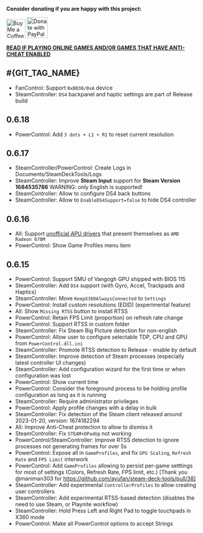 **Consider donating if you are happy with this project:**

<a href='https://ko-fi.com/ayufan' target='_blank'><img height='35' style='border:0px;height:50px;' src='https://az743702.vo.msecnd.net/cdn/kofi3.png?v=0' alt='Buy Me a Coffee at ko-fi.com' /></a> <a href="https://www.paypal.com/donate/?hosted_button_id=DHNBE2YR9D5Y2" target='_blank'><img height='35' src="https://raw.githubusercontent.com/stefan-niedermann/paypal-donate-button/master/paypal-donate-button.png" alt="Donate with PayPal" style='border:0px;height:55px;'/></a>

[**READ IF PLAYING ONLINE GAMES AND/OR GAMES THAT HAVE ANTI-CHEAT ENABLED**](https://steam-deck-tools.ayufan.dev/#anti-cheat-and-antivirus-software)

## #{GIT_TAG_NAME}

- FanControl: Support `0xB030/0xA` device
- SteamController: `DS4` backpanel and haptic settings are part of Release build

## 0.6.18

- PowerControl: Add `3 dots + L1 + R1` to reset current resolution

## 0.6.17

- SteamController/PowerControl: Create Logs in Documents/SteamDeckTools/Logs
- SteamController: Improve **Steam Input** support for **Steam Version 1684535786** WARNING: only English is supported!
- SteamController: Allow to configure DS4 back buttons
- SteamController: Allow to `EnableDS4Support=false` to hide DS4 controller

## 0.6.16

- All: Support [unofficial APU drivers](https://sourceforge.net/projects/amernimezone/files/Release%20Polaris-Vega-Navi/AMD%20SOC%20Driver%20Variant/) that present themselves as `AMD Radeon 670M`
- PowerControl: Show Game Profiles menu item

## 0.6.15

- PowerControl: Support SMU of Vangogh GPU shipped with BIOS 115
- SteamController: Add `DS4` support (with Gyro, Accel, Trackpads and Haptics)
- SteamController: Move `KeepX360AlwaysConnected` to `Settings`
- PowerControl: Install custom resolutions (EDID) (experimental feature)
- All: Show `Missing RTSS` button to install RTSS
- PowerControl: Retain FPS Limit (proportion) on refresh rate change
- PowerControl: Support RTSS in custom folder
- SteamController: Fix Steam Big Picture detection for non-english
- PowerControl: Allow user to configure selectable TDP, CPU and GPU from `PowerControl.dll.ini`
- SteamController: Promote RTSS detection to Release - enable by default
- SteamController: Improve detection of Steam processes (especially latest controller UI changes)
- SteamController: Add configuration wizard for the first time or when configuration was lost
- PowerControl: Show current time
- PowerControl: Consider the foreground process to be holding profile configuration as long as it is running
- SteamController: Require administrator privileges
- PowerControl: Apply profile changes with a delay in bulk
- SteamController: Fix detection of the Steam client released around 2023-01-20, version: 1674182294
- All: Improve Anti-Cheat protection to allow to dismiss it
- SteamController: Fix `STEAM+DPadUp` not working
- PowerControl/SteamController: Improve RTSS detection to ignore processes not generating frames for over 5s
- PowerControl: Expose all in `GameProfiles`, and fix `GPU Scaling`, `Refresh Rate` and `FPS Limit` interwork
- PowerControl: Add `GameProfiles` allowing to persist per-game setttings for most of settings (Colors, Refresh Rate, FPS limit, etc.) [Thank you @maniman303 for https://github.com/ayufan/steam-deck-tools/pull/38]
- SteamController: Add experimental `ControllerProfiles` to allow creating user controllers
- SteamController: Add experimental RTSS-based detection (disables the need to use Steam, or Playnite workflow)
- SteamController: Hold Press Left and Right Pad to toggle touchpads in X360 mode
- PowerControl: Make all PowerControl options to accept Strings
